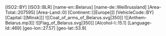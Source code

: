 ﻿---
location: [53.9,27.57]
type: Country
SpocWebEntityId: 26858
isDeleted: false
confidential: public
tags:
- geo/Country

---
[ISO2::BY]
[ISO3::BLR]
[name-en::Belarus]
[name-de::Weißrussland]
[Area-Total::207595]
[Area-Land::0]
[Continent::[[Europe]]]
[VehicleCode::BY]
[Capital::[[Minsk]]]
![[Coat_of_arms_of_Belarus.svg|350]]
![[Anthem-Belarus.mp3]]
![[Flag_of_Belarus.svg|350]]
[Alcohol-l::15.1]
[Language-Id::469]
[geo-lon::27.57]
[geo-lat::53.9]

